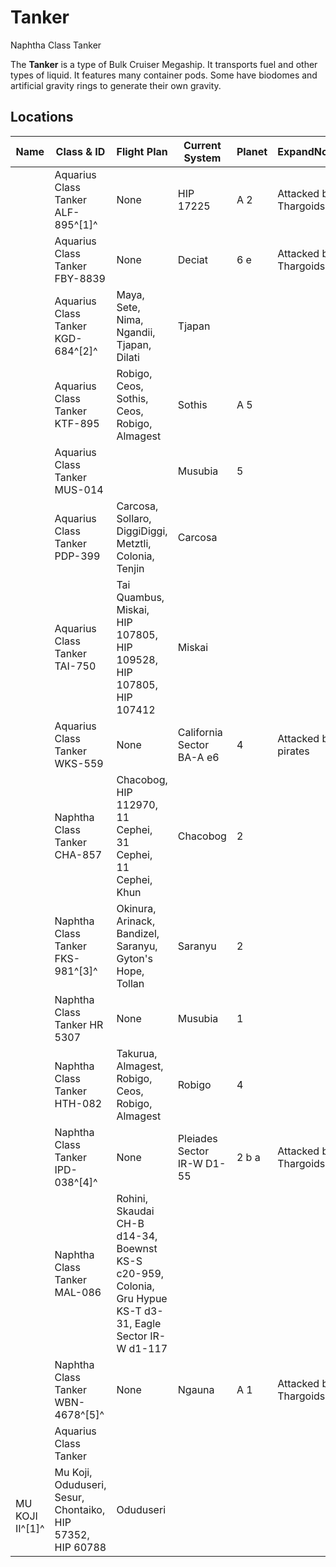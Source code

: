 # Tanker
Naphtha Class Tanker
 		 	 

The **Tanker** is a type of Bulk Cruiser Megaship. It transports fuel and other types of liquid. It features many container pods. Some have biodomes and artificial gravity rings to generate their own gravity.

## Locations

| Name | Class & ID | Flight Plan | Current System | Planet | ExpandNotes |
| --- | --- | --- | --- | --- | --- |
|  | Aquarius Class Tanker ALF-895^[1]^ | None | HIP 17225 | A 2 | Attacked by Thargoids |
|  | Aquarius Class Tanker FBY-8839 | None | Deciat | 6 e | Attacked by Thargoids |
|  | Aquarius Class Tanker KGD-684^[2]^ | Maya, Sete, Nima, Ngandii, Tjapan, Dilati | Tjapan |  |  |
|  | Aquarius Class Tanker KTF-895 | Robigo, Ceos, Sothis, Ceos, Robigo, Almagest | Sothis | A 5 |  |
|  | Aquarius Class Tanker MUS-014 |  | Musubia | 5 |  |
|  | Aquarius Class Tanker PDP-399 | Carcosa, Sollaro, DiggiDiggi, Metztli, Colonia, Tenjin | Carcosa |  |  |
|  | Aquarius Class Tanker TAI-750 | Tai Quambus, Miskai, HIP 107805, HIP 109528, HIP 107805, HIP 107412 | Miskai |  |  |
|  | Aquarius Class Tanker WKS-559 | None | California Sector BA-A e6 | 4 | Attacked by pirates |
|  | Naphtha Class Tanker CHA-857 | Chacobog, HIP 112970, 11 Cephei, 31 Cephei, 11 Cephei, Khun | Chacobog | 2 |  |
|  | Naphtha Class Tanker FKS-981^[3]^ | Okinura, Arinack, Bandizel, Saranyu, Gyton's Hope, Tollan | Saranyu | 2 |  |
|  | Naphtha Class Tanker HR 5307 | None | Musubia | 1 |  |
|  | Naphtha Class Tanker HTH-082 | Takurua, Almagest, Robigo, Ceos, Robigo, Almagest | Robigo | 4 |  |
|  | Naphtha Class Tanker IPD-038^[4]^ | None | Pleiades Sector IR-W D1-55 | 2 b a | Attacked by Thargoids |
|  | Naphtha Class Tanker MAL-086 | Rohini, Skaudai CH-B d14-34, Boewnst KS-S c20-959, Colonia, Gru Hypue KS-T d3-31, Eagle Sector IR-W d1-117 |  |  |  |
|  | Naphtha Class Tanker WBN-4678^[5]^ | None | Ngauna | A 1 | Attacked by Thargoids |
|  | Aquarius Class Tanker
<br>MU KOJI II^[1]^<br> | Mu Koji, Oduduseri, Sesur, Chontaiko, HIP 57352, HIP 60788 | Oduduseri |  |  |